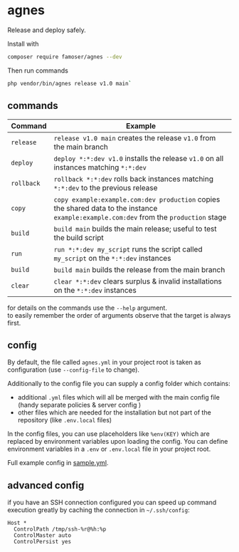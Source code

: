 # agnes

Release and deploy safely.

Install with 
```bash
composer require famoser/agnes --dev
```

Then run commands
```bash
php vendor/bin/agnes release v1.0 main`
```

## commands


| Command    | Example |
| ---------- | ------- |
| `release`  | `release v1.0 main` creates the release `v1.0` from the main branch |
| `deploy`   | `deploy *:*:dev v1.0` installs the release `v1.0` on all instances matching `*:*:dev` |
| `rollback` | `rollback *:*:dev` rolls back instances matching `*:*:dev` to the previous release |
| `copy`     | `copy example:example.com:dev production` copies the shared data to the instance `example:example.com:dev` from the `production` stage |
| `build`    | `build main` builds the main release; useful to test the build script |
| `run`      | `run *:*:dev my_script` runs the script called `my_script` on the `*:*:dev` instances |
| `build`    | `build main` builds the release from the main branch |
| `clear`    | `clear *:*:dev` clears surplus & invalid installations on the `*:*:dev` instances |

for details on the commands use the `--help` argument.  
to easily remember the order of arguments observe that the target is always first.

## config

By default, the file called `agnes.yml` in your project root is taken as configuration (use `--config-file` to change).

Additionally to the config file you can supply a config folder which contains:
- additional `.yml` files which will all be merged with the main config file (handy separate policies & server config )
- other files which are needed for the installation but not part of the repository (like `.env.local` files)

In the config files, you can use placeholders like `%env(KEY)` which are replaced by environment variables upon loading the config.
You can define environment variables in a `.env` or `.env.local` file in your project root.

Full example config in [sample.yml](sample.yml).

## advanced config

if you have an SSH connection configured you can speed up command execution greatly by caching the connection in `~/.ssh/config`:

```
Host *
  ControlPath /tmp/ssh-%r@%h:%p
  ControlMaster auto
  ControlPersist yes
```
